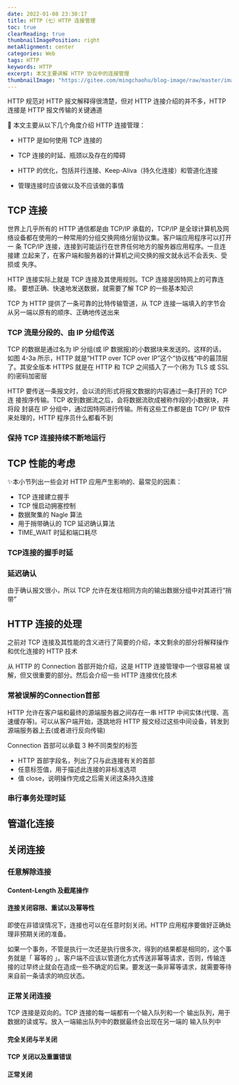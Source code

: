 ```yaml
---
date: 2022-01-08 23:30:17
title: HTTP（七）HTTP 连接管理
toc: true
clearReading: true
thumbnailImagePosition: right
metaAlignment: center
categories: Web
tags: HTTP
keywords: HTTP
excerpt: 本文主要讲解 HTTP 协议中的连接管理
thumbnailImage: "https://gitee.com/mingchaohu/blog-image/raw/master/image/http权威指南.jpg"
---
```

<!-- toc -->

HTTP 规范对 HTTP 报文解释得很清楚，但对 HTTP 连接介绍的并不多，HTTP 连接是 HTTP 报文传输的关键通道

:notebook: 本文主要从以下几个角度介绍 HTTP 连接管理：

- HTTP 是如何使用 TCP 连接的

- TCP 连接的时延、瓶颈以及存在的障碍

- HTTP 的优化，包括并行连接、Keep-Aliva（持久化连接）和管道化连接

- 管理连接时应该做以及不应该做的事情

## TCP 连接

世界上几乎所有的 HTTP 通信都是由 TCP/IP 承载的，TCP/IP 是全球计算机及网络设备都在使用的一种常用的分组交换网络分层协议集。客户端应用程序可以打开一 条 TCP/IP 连接，连接到可能运行在世界任何地方的服务器应用程序。一旦连接建 立起来了，在客户端和服务器的计算机之间交换的报文就永远不会丢失、受损或 失序。

HTTP 连接实际上就是 TCP 连接及其使用规则。TCP 连接是因特网上的可靠连接。 要想正确、快速地发送数据，就需要了解 TCP 的一些基本知识

TCP 为 HTTP 提供了一条可靠的比特传输管道，从 TCP 连接一端填入的字节会从另一端以原有的顺序、正确地传送出来

### TCP 流是分段的、由 IP 分组传送

TCP 的数据是通过名为 IP 分组(或 IP 数据报)的小数据块来发送的。这样的话， 如图 4-3a 所示，HTTP 就是“HTTP over TCP over IP”这个“协议栈”中的最顶层 了。其安全版本 HTTPS 就是在 HTTP 和 TCP 之间插入了一个(称为 TLS 或 SSL 的)密码加密层

HTTP 要传送一条报文时，会以流的形式将报文数据的内容通过一条打开的 TCP 连 接按序传输。TCP 收到数据流之后，会将数据流砍成被称作段的小数据块，并将段 封装在 IP 分组中，通过因特网进行传输。所有这些工作都是由 TCP/ IP 软件来处理的，HTTP 程序员什么都看不到

### 保持 TCP 连接持续不断地运行





## TCP 性能的考虑

:sparkles:本小节列出一些会对 HTTP 应用产生影响的、最常见的因素：

- TCP 连接建立握手
- TCP 慢启动拥塞控制
- 数据聚集的 Nagle 算法
- 用于捎带确认的 TCP 延迟确认算法
- TIME_WAIT 时延和端口耗尽

### TCP连接的握手时延



### 延迟确认

由于确认报文很小，所以 TCP 允许在发往相同方向的输出数据分组中对其进行“捎 带”



## HTTP 连接的处理

之前对 TCP 连接及其性能的含义进行了简要的介绍，本文剩余的部分将解释操作和优化连接的 HTTP 技术

从 HTTP 的 Connection 首部开始介绍，这是 HTTP 连接管理中一个很容易被 误解，但又很重要的部分。然后会介绍一些 HTTP 连接优化技术

### 常被误解的**Connection**首部

HTTP 允许在客户端和最终的源端服务器之间存在一串 HTTP 中间实体(代理、高速缓存等)。可以从客户端开始，逐跳地将 HTTP 报文经过这些中间设备，转发到源端服务器上去(或者进行反向传输)



Connection 首部可以承载 3 种不同类型的标签

- HTTP 首部字段名，列出了只与此连接有关的首部
- 任意标签值，用于描述此连接的非标准选项
- 值 close，说明操作完成之后需关闭这条持久连接

### 串行事务处理时延



## 管道化连接



## 关闭连接



### 任意解除连接



#### Content-Length 及截尾操作



#### 连接关闭容限、重试以及幂等性

即使在非错误情况下，连接也可以在任意时刻关闭。HTTP 应用程序要做好正确处理非预期关闭的准备。

如果一个事务，不管是执行一次还是执行很多次，得到的结果都是相同的，这个事务就是「 幂等的 」。客户端不应该以管道化方式传送非幂等请求，否则，传输连接的过早终止就会在造成一些不确定的后果。要发送一条非幂等请求，就需要等待来自前一条请求的响应状态。

### 正常关闭连接

TCP 连接是双向的。TCP 连接的每一端都有一个输入队列和一个 输出队列，用于数据的读或写。放入一端输出队列中的数据最终会出现在另一端的 输入队列中

#### 完全关闭与半关闭



#### TCP 关闭以及重置错误



#### 正常关闭

